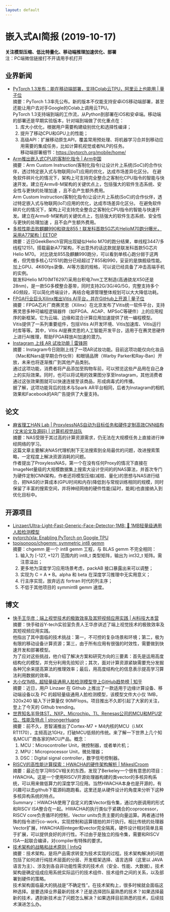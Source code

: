 ```yaml
---
layout: default
---
```


# 嵌入式AI简报 (2019-10-17)

**关注模型压缩、低比特量化、移动端推理加速优化、部署**  
<font>注：PC端微信链接打不开请用手机打开</font>


## 业界新闻  

- [PyTorch 1.3发布：能在移动端部署，支持Colab云TPU，阿里云上也能用 | 量子位](https://mp.weixin.qq.com/s/NNTA7B_ZZNruh01Nax26Mg)  
摘要：PyTorch 1.3率先公布。新的版本不仅能支持安卓iOS移动端部署，甚至还能让用户去对手Google的Colab上调用云TPU。  
PyTorch 1.3支持端到端的工作流，从Python到部署在iOS和安卓端。移动端的部署还是早期实验版本，针对端到端做了优化重点在：  
  1. 库大小优化，根据用户需要构建级别优化和选择性编译；  
  2. 提升了移动CPU和GPU上的性能；  
  3. 高级API：扩展移动原生API，覆盖常用预处理、将机器学习合并到移动应用需要的集成任务，比如计算机视觉或者NLP的任务。  
  移动端部署细节：https://pytorch.org/mobile/home/  
- [Arm推出嵌入式CPU的客制化指令 | Arm中国](https://mp.weixin.qq.com/s/Q-6-GVEyUhyDj9JqbfLJTg)  
摘要：Arm Custom Instruction(客制化指令)让设计片上系统(SoC)的合作伙伴，透过特定嵌入式与物联网(IoT)应用的优化，达成市场差异化区分。
在避免软件碎片化的情况下，架构上可支持完全整合之客制化CPU指令的智能与快速开发。建立在Armv8-M架构的关键优点上，包括强大的软件生态系统、安全性与更快的处理加速 ，且不会产生额外费用。  
Arm Custom Instruction(客制化指令)让设计片上系统(SoC)的合作伙伴，透过特定嵌入式与物联网(IoT)应用的优化，达成市场差异化区分。
在避免软件碎片化的情况下，架构上可支持完全整合之客制化CPU指令的智能与快速开发。建立在Armv8-M架构的关键优点上，包括强大的软件生态系统、安全性与更快的处理加速 ，且不会产生额外费用。   
- [多核性能击败麒麟990和骁龙855！联发科首款5G芯片HelioM70跑分曝光，采用A77架构 | EETOP](https://mp.weixin.qq.com/s/DAXXYzLhFtMXUIbEXE1zmw)  
摘要：近日GeekBench官网出现疑似Helio M70的跑分结果，单线程3447/多线程12151，搭载最新A77架构，不出意外的话这款就是联发科首款5G芯片Helio M70。
对比骁龙855及麒麟990跑分，可以看到单核心跑分弱于这两者，但凭借多核心12151的跑分已经超过了855和990，妥妥的是旗舰级性能。加上GPU、4K60fps录像、AI等方面的规格，可以说已经具备了冲击高端手机的实例。  
联发科Helio M70(MT6297)采用台积电7nm工艺制造(高通骁龙X50还是28nm)，是一款5G多模整合基带，同时支持2G/3G/4G/5G，完整支持多个4G频段，可以简化终端设计，再结合电源管理整体规划可以大大降低功耗。  
- [FPGA行业巨头Xilinx推出Vitis AI平台，并在GitHub上开源 | 量子位](https://mp.weixin.qq.com/s/C_jmVr_cYZOmExAG2I9OqQ)  
摘要：FPGA芯片厂商赛灵思（Xilinx）在北京发布了Vitis统一软件平台，支持赛灵思多种可编程逻辑器件（如FPGA、ACAP、MPSoC等硬件）上的应用程序的新框架。它为云端、边缘和混合计算应用加速提供了统一编程模型。  
Vitis提供了一系列重要组件，包括Vitis AI开发环境、Vitis加速库、Vitis运行时库等等。其中，Vitis AI是赛灵思的人工智能开发平台，适用于在赛灵思硬件上进行AI推理，帮助FPGA释放AI加速的潜力。 
- [Instagram 上线 AR 试妆功能 | 雷锋网](https://mp.weixin.qq.com/s/554WFzKDqkZteXQSMKCi4w)  
摘要：Instagram今日刚刚上线了一项AR试妆功能。目前这项功能仅向化妆品（Mac和Nars是早期合作伙伴）和眼镜品牌（Warby Parker和Ray-Ban）开放，未来也将逐渐推广到其他产品类别。  
通过这项功能，消费者将产品添加至购物车前，可以预览这些产品用在自己身上的实际效果。同时，也可以将试用的效果图分享至Instagram，其他消费者通过这张效果图就可以快速连接至该商品，形成病毒式的传播。  
据了解，这项功能背后的技术与Spark AR平台相同，后者为Instagram的相机效果和Facebook的AR广告提供了大量支持。  

## 论文

- [麻省理工HAN Lab | ProxylessNAS自动为目标任务和硬件定制高效CNN结构(文末论文及源码) | 计算机视觉战队](https://mp.weixin.qq.com/s/bRQQgCpcRNjRSs67il0kUg)  
摘要：NAS受限于其过高的计算资源需求，仍无法在大规模任务上直接进行神经网络的学习。  
这篇文章主要解决NAS代理机制下无法搜索到全局最优的问题，改进搜索策略，一定程度上解决资源消耗的问题。  
作者提出了ProxylessNAS，第一个在没有任何Proxy的情况下直接在ImageNet量级的大规模数据集上搜索大设计空间的的NAS算法，并首次专门为硬件定制CNN架构，作者还将模型压缩(减枝、量化)的思想与NAS进行结合，把NAS的计算成本(GPU时间和内存)降低到与常规训练相同的规模，同时保留了丰富的搜索空间，并将神经网络的硬件性能(延时，能耗)也直接纳入到优化目标中。

## 开源项目

- [Linzaer/Ultra-Light-Fast-Generic-Face-Detector-1MB: 💎 1MB轻量级通用人脸检测模型](https://github.com/Linzaer/Ultra-Light-Fast-Generic-Face-Detector-1MB)  
- [pytorch/xla: Enabling PyTorch on Google TPU](https://github.com/pytorch/xla)  
- [tpoisonooo/chgemm: symmetric int8 gemm](https://github.com/tpoisonooo/chgemm)  
摘要：chgemm 是一个 int8 gemm 工程，与 BLAS gemm 不完全相同：  
  1. 输入为 [-127, +127] 范围内的 int8_t 类型矩阵，输出为 int32_t 矩阵。需注意溢出；
  2. 更多地为深度学习应用场景考虑，packAB 接口暴露出来可以调整；
  3. 实现为 C = A * B。alpha 和 beta 在深度学习推理中无实用意义；
  4. 行主序实现，放弃远古 fortran 时代的列主序；
  5. 不低于其他项目的 symmint8 gemm 速度。


## 博文

- [快手王华彦：端上视觉技术的极致效率及其短视频应用实践 | AI科技大本营](https://mp.weixin.qq.com/s/-Rv13DNJPODPefjfv2lXyQ)  
摘要：快手硅谷Y-tech实验室负责人王华彦讲述了端上视觉技术的极致效率及其短视频应用实践。  
他指出了其中面临的技术挑战：第一，不可控的复杂场景和环境；第二，极为有限的移动设备计算资源；第三，由于所有应用有很强的时效性，需要做到快速开发和部署模型。  
为了应对这些挑战，他介绍了解决方案和研究方向的三要素：首先是运用高度结构化的模型，并充分利用先验知识；其次，面对计算资源紧缺需要充分发掘各种冗余来提高算法的推理效率；最后，用高度结构化的信息表示提高学习算法利用数据的效率。  
- [大小仅1MB，超轻量级通用人脸检测模型登上GitHub趋势榜 | 知乎](https://zhuanlan.zhihu.com/p/86620263)  
摘要：近日，用户 Linzaer 在 Github 上推出了一款适用于边缘计算设备、移动端设备以及 PC 的超轻量级通用人脸检测模型，该模型文件大小仅 1MB，320x240 输入下计算量仅 90MFlops。项目推出不久即引起了大家的关注，登上了今天的 Github trending。  
- [世界知名半导体ST、NXP、Microchip、TI、Renesas公司的MCU和MPU定位、性能及特点 | strongerHuang](https://mp.weixin.qq.com/s/Op2jAT32n-4PSCkI2kk-rQ)  
摘要：前不久，恩智浦推出了Cortex-M7 + M4内核的MCU（i.MX RT1170），主频高达1GHz，打破MCU低频的传统。来了解一下世界上几个知名MCU厂商各家的MCU产品。概念：  
  1. MCU：Microcontroller Unit，微控制器，或者单片机；  
  2. MPU：Microprocessor Unit，微处理器；  
  3. DSC：Digital signal controller，数字信号控制器。  
- [RISCV的高性能计算探索：HWACHA的硬件架构解析 | MikesICroom](https://mp.weixin.qq.com/s/7vUtC57GUR5apL4N-Cka-g)  
摘要：最近在学习RISCV相关的东西，发现了Berkeley一个很有意思的项目：HWACHA。这是一个使用RISCV开源处理器构建的类vector的多核异构系统，可以用来做低算力的深度学习应用。当然HWACHA本身也是开源的，有兴趣可以去github下载源码跑跑看。这里还是从硬件设计的角度来分析下这种多核异构系统的特点。  
Summary：HWACHA使用了自定义的类Vector指令集，通过内嵌调用的形式和RISCV ISA整合在一起。HWACHA的执行类似于紧耦合的coprocessor，RISCV core负责循环的控制，Vector units负责主要的向量运算。两者通过特殊的指令进行co-work，实现控制和运算错拍的并行执行。相比传统的处理器Vector扩展，HWACHA将integer和vector完全隔离，硬件设计相对简单且易于扩展，可以提供良好的并行性。不过由于是独立的指令集，需要和RISCV ISA一起联合编译，对compiler有特殊的要求。  
- [技术架构的战略和战术原则 | InfoQ](https://mp.weixin.qq.com/s/hNP0imHvpR77wphAqcUtuQ)  
摘要：技术架构，是将产品需求转变为技术实现的过程。技术架构解决的问题包括了如何进行纯技术层面的分层、开发框架选择、语言选择（这里以 JAVA 语言为主）、涉及到各自非功能性需求的技术点（安全、性能、大数据）。技术架构是确定组成应用系统实际运行的技术组件、技术组件之间的关系，以及部署到硬件的策略。  
技术架构面临最大的挑战是“不确定性”。在技术架构上，很多时候就会面临这种选择。是要选择业界最新的技术？还是选择团队最熟悉的技术？如果选择最新的技术，遇到新技术出了问题怎么解决？如果选择目前熟悉的技术，后续技术演进怎么办。
